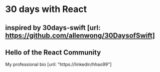 # 30 days with React
## inspired by 30days-swift [url: https://github.com/allenwong/30DaysofSwift]

## Hello of the React Community
My professional bio [uril: "https://linkedin/hhao99"]
